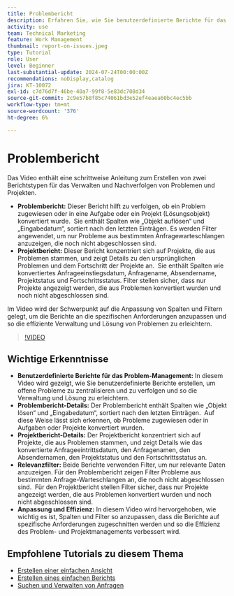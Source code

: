 ```yaml
---
title: Problembericht
description: Erfahren Sie, wie Sie benutzerdefinierte Berichte für das Problem- und Projektmanagement erstellen, einschließlich der Zentralisierung und Verfolgung offener Probleme, der Anpassung von Spalten und Filtern und der Optimierung des Projekt- und Problemmanagements.
activity: use
team: Technical Marketing
feature: Work Management
thumbnail: report-on-issues.jpeg
type: Tutorial
role: User
level: Beginner
last-substantial-update: 2024-07-24T00:00:00Z
recommendations: noDisplay,catalog
jira: KT-10072
exl-id: c7d76d7f-46be-40a7-99f8-5e83dc708d34
source-git-commit: 2c9e57b8f85c74061bd3e52ef4eaea60bc4ec5bb
workflow-type: tm+mt
source-wordcount: '376'
ht-degree: 6%

---
```


# Problembericht

Das Video enthält eine schrittweise Anleitung zum Erstellen von zwei Berichtstypen für das Verwalten und Nachverfolgen von Problemen und Projekten. &#x200B;

* **Problembericht:** Dieser Bericht hilft zu verfolgen, ob ein Problem zugewiesen oder in eine Aufgabe oder ein Projekt (Lösungsobjekt) konvertiert wurde. &#x200B; Sie enthält Spalten wie „Objekt auflösen“ und „Eingabedatum“, sortiert nach den letzten Einträgen. Es werden Filter angewendet, um nur Probleme aus bestimmten Anfragewarteschlangen anzuzeigen, die noch nicht abgeschlossen sind. &#x200B;
* **Projektbericht:** Dieser Bericht konzentriert sich auf Projekte, die aus Problemen stammen, und zeigt Details zu den ursprünglichen Problemen und dem Fortschritt der Projekte an. &#x200B; Sie enthält Spalten wie konvertiertes Anfrageeinstiegsdatum, Anfragename, Absendername, Projektstatus und Fortschrittsstatus. Filter stellen sicher, dass nur Projekte angezeigt werden, die aus Problemen konvertiert wurden und noch nicht abgeschlossen sind. &#x200B;

Im Video wird der Schwerpunkt auf die Anpassung von Spalten und Filtern gelegt, um die Berichte an die spezifischen Anforderungen anzupassen und so die effiziente Verwaltung und Lösung von Problemen zu erleichtern. &#x200B;


>[!VIDEO](https://video.tv.adobe.com/v/3432002/?quality=12&learn=on&enablevpops)

## Wichtige Erkenntnisse

* **Benutzerdefinierte Berichte für das Problem-Management:** In diesem Video wird gezeigt, wie Sie benutzerdefinierte Berichte erstellen, um offene Probleme zu zentralisieren und zu verfolgen und so die Verwaltung und Lösung zu erleichtern. &#x200B;
* **Problembericht-Details:** Der Problembericht enthält Spalten wie „Objekt lösen“ und „Eingabedatum“, sortiert nach den letzten Einträgen. &#x200B; Auf diese Weise lässt sich erkennen, ob Probleme zugewiesen oder in Aufgaben oder Projekte konvertiert wurden. &#x200B;
* **Projektbericht-Details:** Der Projektbericht konzentriert sich auf Projekte, die aus Problemen stammen, und zeigt Details wie das konvertierte Anfrageeintrittsdatum, den Anfragenamen, den Absendernamen, den Projektstatus und den Fortschrittsstatus an.
* **Relevanzfilter:** Beide Berichte verwenden Filter, um nur relevante Daten anzuzeigen. Für den Problembericht zeigen Filter Probleme aus bestimmten Anfrage-Warteschlangen an, die noch nicht abgeschlossen sind. &#x200B; Für den Projektbericht stellen Filter sicher, dass nur Projekte angezeigt werden, die aus Problemen konvertiert wurden und noch nicht abgeschlossen sind. &#x200B;
* **Anpassung und Effizienz:** In diesem Video wird hervorgehoben, wie wichtig es ist, Spalten und Filter so anzupassen, dass die Berichte auf spezifische Anforderungen zugeschnitten werden und so die Effizienz des Problem- und Projektmanagements verbessert wird.


## Empfohlene Tutorials zu diesem Thema

* [Erstellen einer einfachen Ansicht](/help/reporting/basic-reporting/create-a-basic-view.md)
* [Erstellen eines einfachen Berichts](/help/reporting/basic-reporting/create-a-simple-report.md)
* [Suchen und Verwalten von Anfragen](/help/manage-work/issues-requests/find-requests.md)

